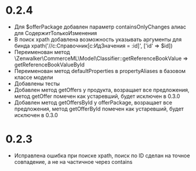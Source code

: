 # 0.2.4
* Для $offerPackage добавлен параметр containsOnlyChanges алиас для СодержитТолькоИзменения
* В поиск xpath добавлена возможность указывать аргументы для бинда xpath('//c:Справочник[c:ИдЗначения = :id]', ['id' => $id])
* Переименован метод \Zenwalker\CommerceML\Model\Classifier::getReferenceBookValue => getReferenceBookValueById
* Переименован метод defaultProperties в propertyAliases в базовом классе модели
* Добавлены тесты
* Добавлен метод getOffers у продукта, возращает все предложения, метод getOffer помечен как устаревший, будет исключен в 0.3.0
* Добавлен метод getOffersById у offerPackage, возращает все предложения, метод getOfferById помечен как устаревший, будет исключен в 0.3.0

# 0.2.3
* Исправлена ошибка при поиске xpath, поиск по ID сделан на точное совпадение, а не на частичное через contains